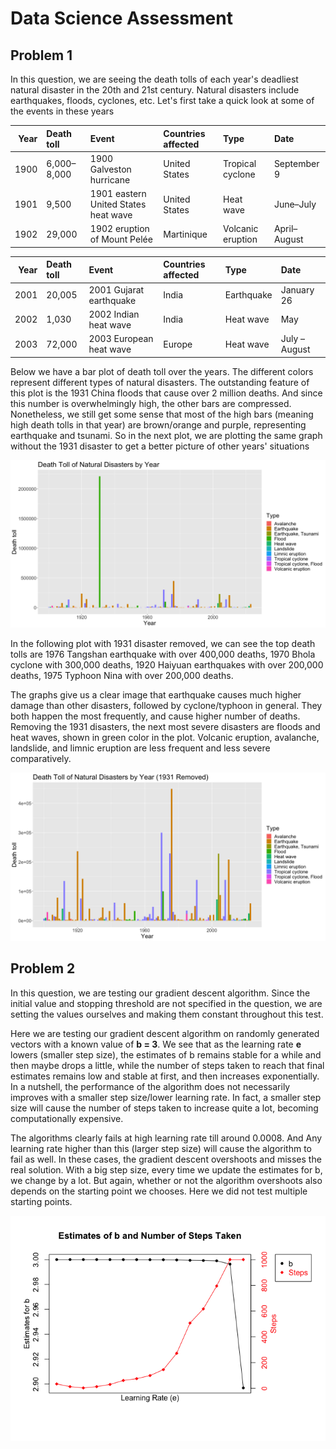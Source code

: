 # Data Science Assessment

## Problem 1

In this question, we are seeing the death tolls of each year's deadliest natural disaster in the 20th and 21st century. Natural disasters include earthquakes, floods, cyclones, etc. Let's first take a quick look at some of the events in these years

| Year | Death toll  | Event                                | Countries affected | Type              | Date         |
|-----:|:------------|:-------------------------------------|:-------------------|:------------------|:-------------|
| 1900 | 6,000–8,000 | 1900 Galveston hurricane             | United States      | Tropical cyclone  | September 9  |
| 1901 | 9,500       | 1901 eastern United States heat wave | United States      | Heat wave         | June–July    |
| 1902 | 29,000      | 1902 eruption of Mount Pelée         | Martinique         | Volcanic eruption | April–August |


| Year | Death toll | Event                                    | Countries affected                                       | Type                | Date          |
|-----:|:-----------|:-----------------------------------------|:---------------------------------------------------------|:--------------------|:--------------|
| 2001 | 20,005     | 2001 Gujarat earthquake                  | India                                                    | Earthquake          | January 26    |
| 2002 | 1,030      | 2002 Indian heat wave                    | India                                                    | Heat wave           | May           |
| 2003 | 72,000     | 2003 European heat wave                  | Europe                                                   | Heat wave           | July – August |

Below we have a bar plot of death toll over the years. The different colors represent different types of natural disasters. The outstanding feature of this plot is the 1931 China floods that cause over 2 million deaths. And since this number is overwhelmingly high, the other bars are compressed. Nonetheless, we still get some sense that most of the high bars (meaning high death tolls in that year) are brown/orange and purple, representing earthquake and tsunami. So in the next plot, we are plotting the same graph without the 1931 disaster to get a better picture of other years' situations

![](plots/p1-1.png)<!-- -->

In the following plot with 1931 disaster removed, we can see the top death tolls are 1976 Tangshan earthquake with over 400,000 deaths, 1970 Bhola cyclone with 300,000 deaths, 1920 Haiyuan earthquakes with over 200,000 deaths, 1975 Typhoon Nina with over 200,000 deaths.

The graphs give us a clear image that earthquake causes much higher damage than other disasters, followed by cyclone/typhoon in general. They both happen the most frequently, and cause higher number of deaths. Removing the 1931 disasters, the next most severe disasters are floods and heat waves, shown in green color in the plot. Volcanic eruption, avalanche, landslide, and limnic eruption are less frequent and less severe comparatively.

![](plots/p1-2.png)<!-- -->


## Problem 2

In this question, we are testing our gradient descent algorithm. Since the initial value and stopping threshold are not specified in the question, we are setting the values ourselves and making them constant throughout this test.

Here we are testing our gradient descent algorithm on randomly generated vectors with a known value of **b = 3**. We see that as the learning rate **e** lowers (smaller step size), the estimates of b remains stable for a while and then maybe drops a little, while the number of steps taken to reach that final estimates  remains low and stable at first, and then increases exponentially. In a nutshell, the performance of the algorithm does not necessarily improves with a smaller step size/lower learning rate. In fact, a smaller step size will cause the number of steps taken to increase quite a lot, becoming computationally expensive.

The algorithms clearly fails at high learning rate till around 0.0008. And Any learning rate higher than this (larger step size) will cause the algorithm to fail as well. In these cases, the gradient descent overshoots and misses the real solution. With a big step size, every time we update the estimates for b, we change by a lot. But again, whether or not the algorithm overshoots also depends on the starting point we chooses. Here we did not test multiple starting points.

![](plots/p2.png)<!-- -->
